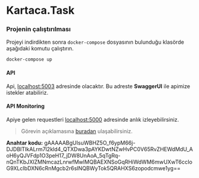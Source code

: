 # Kartaca.Task
### Projenin çalıştırılması
Projeyi indirdikten sonra `docker-compose` dosyasının bulunduğu klasörde aşağıdaki komutu çalıştırın.

    docker-compose up
  #### API
  Api, [localhost:5003](http://localhost:5003/) adresinde olacaktır. Bu adreste **SwaggerUl** ile apimize istekler atabiliriz.
   #### API Monitoring
  Apiye gelen requestleri [localhost:5000](http://localhost:5000/) adresinde anlık izleyebilirsiniz.
  

>  Görevin açıklamasına [buradan](https://github.com/AliYildizoz909/Kartaca.Task/blob/master/Kartaca.Task/task_desc.txt) ulaşabilirsiniz.

**Anahtar kodu:** gAAAAABgUIsuWBHZ5O_f6ypM66j-DJDBlTIkALrm7l2kld4_QTXDwa3pAYKDwtNZwHvPC0V65RvZHEWdMdU_AoH6yQJVFdp1O3peH17_jDW8UnAoA_5qTgRq-nQnTKbJXlZMNmcazLnrwfMwIMQBAEXNSoGqRHiWdWM6mwUXwT6ccIoG9XLcIbDXN6cRnMgcb2r6sINQBWyTok5QRAHXS6zopodcmwe1yg==
